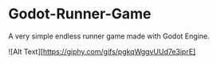 # Godot-Runner-Game
A very simple endless runner game made with Godot Engine.

![Alt Text][https://giphy.com/gifs/pgkqWggvUUd7e3iprE]
